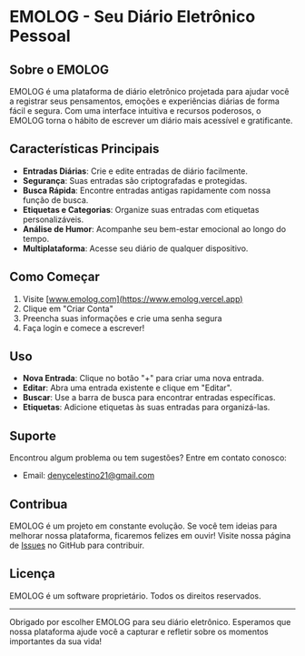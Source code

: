 # EMOLOG - Seu Diário Eletrônico Pessoal

## Sobre o EMOLOG

EMOLOG é uma plataforma de diário eletrônico projetada para ajudar você a registrar seus pensamentos, emoções e experiências diárias de forma fácil e segura. Com uma interface intuitiva e recursos poderosos, o EMOLOG torna o hábito de escrever um diário mais acessível e gratificante.

## Características Principais

- **Entradas Diárias**: Crie e edite entradas de diário facilmente.
- **Segurança**: Suas entradas são criptografadas e protegidas.
- **Busca Rápida**: Encontre entradas antigas rapidamente com nossa função de busca.
- **Etiquetas e Categorias**: Organize suas entradas com etiquetas personalizáveis.
- **Análise de Humor**: Acompanhe seu bem-estar emocional ao longo do tempo.
- **Multiplataforma**: Acesse seu diário de qualquer dispositivo.

## Como Começar

1. Visite [www.emolog.com](https://www.emolog.vercel.app)
2. Clique em "Criar Conta"
3. Preencha suas informações e crie uma senha segura
4. Faça login e comece a escrever!

## Uso

- **Nova Entrada**: Clique no botão \"+\" para criar uma nova entrada.
- **Editar**: Abra uma entrada existente e clique em \"Editar\".
- **Buscar**: Use a barra de busca para encontrar entradas específicas.
- **Etiquetas**: Adicione etiquetas às suas entradas para organizá-las.

## Suporte

Encontrou algum problema ou tem sugestões? Entre em contato conosco:

- Email: denycelestino21@gmail.com

## Contribua

EMOLOG é um projeto em constante evolução. Se você tem ideias para melhorar nossa plataforma, ficaremos felizes em ouvir! Visite nossa página de [Issues](https://github.com/delfimcelestino/EMOLOG/issues) no GitHub para contribuir.

## Licença

EMOLOG é um software proprietário. Todos os direitos reservados.

---

Obrigado por escolher EMOLOG para seu diário eletrônico. Esperamos que nossa plataforma ajude você a capturar e refletir sobre os momentos importantes da sua vida!
